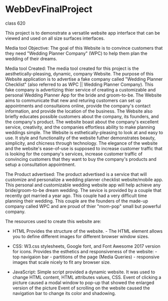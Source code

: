 # WebDevFinalProject
class 620

This project is to demonstrate a versatile website app interface that can be viewed and used on all size surfaces interfaces. 

Media tool Objective:
  The goal of this Website is to convince customers that they need "Wedding Planner Company" (WPC)
  to help them plan the wedding of their dreams.

Media tool Created:
       The media tool created for this project is the aesthetically-pleasing, dynamic, company Website. The purpose of this Website 
  application is to advertise a fake company called "Wedding Planner Checklist" (also referred to as WPC || Wedding Planner Company). 
  This fake company is advertizing thier service of creating a customizable and personal Wedding Planner App for the bride and groom-to-be.
  The Website aims to communicate that new and returing customers can set up appointments and consultaions online, 
  provide the company's contact information, and provide the location of the business. The Website also briefly educates possible customers
  about the company, its founders, and the company's product. The website boast about the company's excellent service, creativity, 
  and the companies effortless ability to make planning weddings simple. 
       The Website is esthetically-pleasing to look at and easy to use. It style and functionality of the website futher demonstrates 
  beauty, simplicity, and chicness through technology. The elegance of the website and the website's ease-of-use is supposed to 
  increase customer traffic that is looking for the company's services, increase customer traffic of convincing customers that they want
  to buy the company's products and setup a consultation appointment. 

The Product advertised:
     The product advertised is a service that will customize and personalize a wedding planner checklist website/mobile app.
  This personal and customizable wedding website app will help achieve any bride/groom-to-be dream wedding. The sevice is provided 
  by a couple that recently got married a year ago. This couple had a very difficult time planning their wedding.
  This couple are the founders of the made-up company called WPC and are proud of thier "mom-pop" small but powerful company.
  
The resources used to create this website are:
- HTML
      Provides the structure of the website.
      - The HTML <picture> element allows you to define different images for different browser window sizes.
- CSS: 
      W3.css stylesheets, Google font, and Font Awesome 2017 version for icons.
      Provides the esthetics and responsiveness of the website:
           - top navigaion bar
           - partitions of the page (Media Queries)
           - responsive images that scale nicely to fit any browser size.
      
- JavaScript: 
      Simple script provided a dynamic website. It was used to change HTML content, HTML attributes values, CSS.
      Event of clicking a picture caused a modal window to pop-up that showed the enlarged version of the picture
      Event of scrolling on the website caused the navigation bar to change its color and shadowing. 
